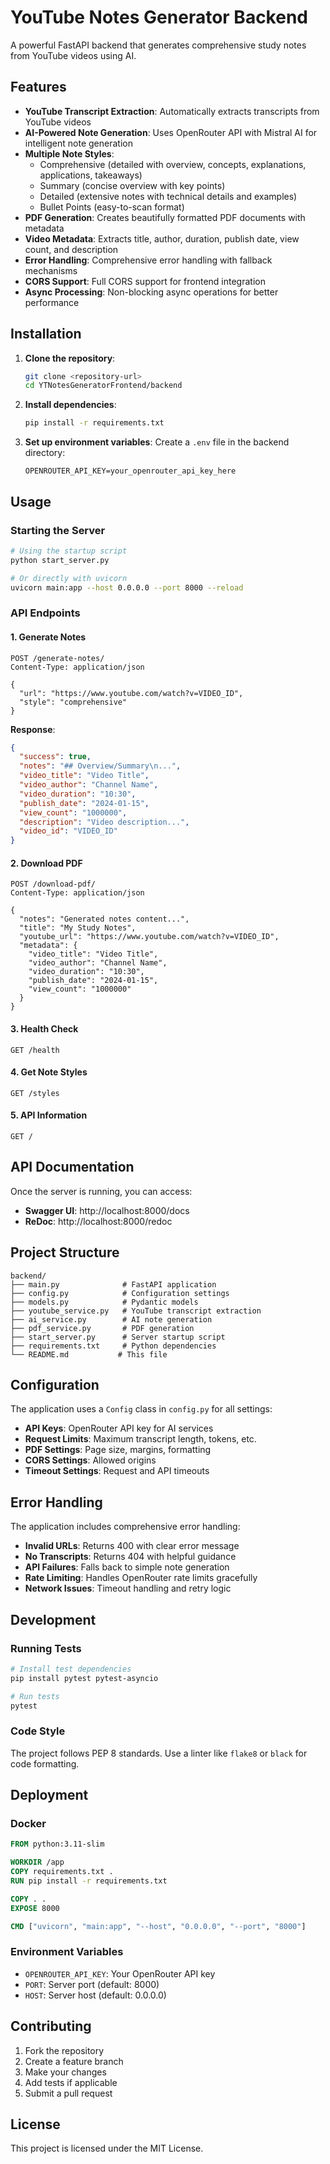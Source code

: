 # YouTube Notes Generator Backend

A powerful FastAPI backend that generates comprehensive study notes from YouTube videos using AI.

## Features

- **YouTube Transcript Extraction**: Automatically extracts transcripts from YouTube videos
- **AI-Powered Note Generation**: Uses OpenRouter API with Mistral AI for intelligent note generation
- **Multiple Note Styles**:
  - Comprehensive (detailed with overview, concepts, explanations, applications, takeaways)
  - Summary (concise overview with key points)
  - Detailed (extensive notes with technical details and examples)
  - Bullet Points (easy-to-scan format)
- **PDF Generation**: Creates beautifully formatted PDF documents with metadata
- **Video Metadata**: Extracts title, author, duration, publish date, view count, and description
- **Error Handling**: Comprehensive error handling with fallback mechanisms
- **CORS Support**: Full CORS support for frontend integration
- **Async Processing**: Non-blocking async operations for better performance

## Installation

1. **Clone the repository**:

   ```bash
   git clone <repository-url>
   cd YTNotesGeneratorFrontend/backend
   ```

2. **Install dependencies**:

   ```bash
   pip install -r requirements.txt
   ```

3. **Set up environment variables**:
   Create a `.env` file in the backend directory:
   ```env
   OPENROUTER_API_KEY=your_openrouter_api_key_here
   ```

## Usage

### Starting the Server

```bash
# Using the startup script
python start_server.py

# Or directly with uvicorn
uvicorn main:app --host 0.0.0.0 --port 8000 --reload
```

### API Endpoints

#### 1. Generate Notes

```http
POST /generate-notes/
Content-Type: application/json

{
  "url": "https://www.youtube.com/watch?v=VIDEO_ID",
  "style": "comprehensive"
}
```

**Response**:

```json
{
  "success": true,
  "notes": "## Overview/Summary\n...",
  "video_title": "Video Title",
  "video_author": "Channel Name",
  "video_duration": "10:30",
  "publish_date": "2024-01-15",
  "view_count": "1000000",
  "description": "Video description...",
  "video_id": "VIDEO_ID"
}
```

#### 2. Download PDF

```http
POST /download-pdf/
Content-Type: application/json

{
  "notes": "Generated notes content...",
  "title": "My Study Notes",
  "youtube_url": "https://www.youtube.com/watch?v=VIDEO_ID",
  "metadata": {
    "video_title": "Video Title",
    "video_author": "Channel Name",
    "video_duration": "10:30",
    "publish_date": "2024-01-15",
    "view_count": "1000000"
  }
}
```

#### 3. Health Check

```http
GET /health
```

#### 4. Get Note Styles

```http
GET /styles
```

#### 5. API Information

```http
GET /
```

## API Documentation

Once the server is running, you can access:

- **Swagger UI**: http://localhost:8000/docs
- **ReDoc**: http://localhost:8000/redoc

## Project Structure

```
backend/
├── main.py              # FastAPI application
├── config.py            # Configuration settings
├── models.py            # Pydantic models
├── youtube_service.py   # YouTube transcript extraction
├── ai_service.py        # AI note generation
├── pdf_service.py       # PDF generation
├── start_server.py      # Server startup script
├── requirements.txt     # Python dependencies
└── README.md           # This file
```

## Configuration

The application uses a `Config` class in `config.py` for all settings:

- **API Keys**: OpenRouter API key for AI services
- **Request Limits**: Maximum transcript length, tokens, etc.
- **PDF Settings**: Page size, margins, formatting
- **CORS Settings**: Allowed origins
- **Timeout Settings**: Request and API timeouts

## Error Handling

The application includes comprehensive error handling:

- **Invalid URLs**: Returns 400 with clear error message
- **No Transcripts**: Returns 404 with helpful guidance
- **API Failures**: Falls back to simple note generation
- **Rate Limiting**: Handles OpenRouter rate limits gracefully
- **Network Issues**: Timeout handling and retry logic

## Development

### Running Tests

```bash
# Install test dependencies
pip install pytest pytest-asyncio

# Run tests
pytest
```

### Code Style

The project follows PEP 8 standards. Use a linter like `flake8` or `black` for code formatting.

## Deployment

### Docker

```dockerfile
FROM python:3.11-slim

WORKDIR /app
COPY requirements.txt .
RUN pip install -r requirements.txt

COPY . .
EXPOSE 8000

CMD ["uvicorn", "main:app", "--host", "0.0.0.0", "--port", "8000"]
```

### Environment Variables

- `OPENROUTER_API_KEY`: Your OpenRouter API key
- `PORT`: Server port (default: 8000)
- `HOST`: Server host (default: 0.0.0.0)

## Contributing

1. Fork the repository
2. Create a feature branch
3. Make your changes
4. Add tests if applicable
5. Submit a pull request

## License

This project is licensed under the MIT License.
